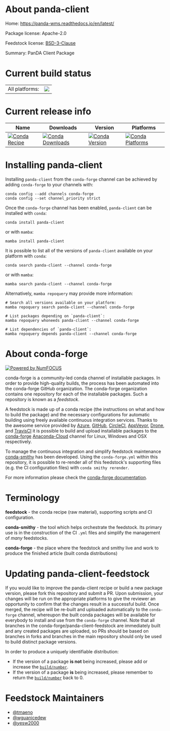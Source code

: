 About panda-client
==================

Home: https://panda-wms.readthedocs.io/en/latest/

Package license: Apache-2.0

Feedstock license: [BSD-3-Clause](https://github.com/conda-forge/panda-client-feedstock/blob/main/LICENSE.txt)

Summary: PanDA Client Package

Current build status
====================


<table><tr><td>All platforms:</td>
    <td>
      <a href="https://dev.azure.com/conda-forge/feedstock-builds/_build/latest?definitionId=13455&branchName=main">
        <img src="https://dev.azure.com/conda-forge/feedstock-builds/_apis/build/status/panda-client-feedstock?branchName=main">
      </a>
    </td>
  </tr>
</table>

Current release info
====================

| Name | Downloads | Version | Platforms |
| --- | --- | --- | --- |
| [![Conda Recipe](https://img.shields.io/badge/recipe-panda--client-green.svg)](https://anaconda.org/conda-forge/panda-client) | [![Conda Downloads](https://img.shields.io/conda/dn/conda-forge/panda-client.svg)](https://anaconda.org/conda-forge/panda-client) | [![Conda Version](https://img.shields.io/conda/vn/conda-forge/panda-client.svg)](https://anaconda.org/conda-forge/panda-client) | [![Conda Platforms](https://img.shields.io/conda/pn/conda-forge/panda-client.svg)](https://anaconda.org/conda-forge/panda-client) |

Installing panda-client
=======================

Installing `panda-client` from the `conda-forge` channel can be achieved by adding `conda-forge` to your channels with:

```
conda config --add channels conda-forge
conda config --set channel_priority strict
```

Once the `conda-forge` channel has been enabled, `panda-client` can be installed with `conda`:

```
conda install panda-client
```

or with `mamba`:

```
mamba install panda-client
```

It is possible to list all of the versions of `panda-client` available on your platform with `conda`:

```
conda search panda-client --channel conda-forge
```

or with `mamba`:

```
mamba search panda-client --channel conda-forge
```

Alternatively, `mamba repoquery` may provide more information:

```
# Search all versions available on your platform:
mamba repoquery search panda-client --channel conda-forge

# List packages depending on `panda-client`:
mamba repoquery whoneeds panda-client --channel conda-forge

# List dependencies of `panda-client`:
mamba repoquery depends panda-client --channel conda-forge
```


About conda-forge
=================

[![Powered by
NumFOCUS](https://img.shields.io/badge/powered%20by-NumFOCUS-orange.svg?style=flat&colorA=E1523D&colorB=007D8A)](https://numfocus.org)

conda-forge is a community-led conda channel of installable packages.
In order to provide high-quality builds, the process has been automated into the
conda-forge GitHub organization. The conda-forge organization contains one repository
for each of the installable packages. Such a repository is known as a *feedstock*.

A feedstock is made up of a conda recipe (the instructions on what and how to build
the package) and the necessary configurations for automatic building using freely
available continuous integration services. Thanks to the awesome service provided by
[Azure](https://azure.microsoft.com/en-us/services/devops/), [GitHub](https://github.com/),
[CircleCI](https://circleci.com/), [AppVeyor](https://www.appveyor.com/),
[Drone](https://cloud.drone.io/welcome), and [TravisCI](https://travis-ci.com/)
it is possible to build and upload installable packages to the
[conda-forge](https://anaconda.org/conda-forge) [Anaconda-Cloud](https://anaconda.org/)
channel for Linux, Windows and OSX respectively.

To manage the continuous integration and simplify feedstock maintenance
[conda-smithy](https://github.com/conda-forge/conda-smithy) has been developed.
Using the ``conda-forge.yml`` within this repository, it is possible to re-render all of
this feedstock's supporting files (e.g. the CI configuration files) with ``conda smithy rerender``.

For more information please check the [conda-forge documentation](https://conda-forge.org/docs/).

Terminology
===========

**feedstock** - the conda recipe (raw material), supporting scripts and CI configuration.

**conda-smithy** - the tool which helps orchestrate the feedstock.
                   Its primary use is in the construction of the CI ``.yml`` files
                   and simplify the management of *many* feedstocks.

**conda-forge** - the place where the feedstock and smithy live and work to
                  produce the finished article (built conda distributions)


Updating panda-client-feedstock
===============================

If you would like to improve the panda-client recipe or build a new
package version, please fork this repository and submit a PR. Upon submission,
your changes will be run on the appropriate platforms to give the reviewer an
opportunity to confirm that the changes result in a successful build. Once
merged, the recipe will be re-built and uploaded automatically to the
`conda-forge` channel, whereupon the built conda packages will be available for
everybody to install and use from the `conda-forge` channel.
Note that all branches in the conda-forge/panda-client-feedstock are
immediately built and any created packages are uploaded, so PRs should be based
on branches in forks and branches in the main repository should only be used to
build distinct package versions.

In order to produce a uniquely identifiable distribution:
 * If the version of a package **is not** being increased, please add or increase
   the [``build/number``](https://docs.conda.io/projects/conda-build/en/latest/resources/define-metadata.html#build-number-and-string).
 * If the version of a package **is** being increased, please remember to return
   the [``build/number``](https://docs.conda.io/projects/conda-build/en/latest/resources/define-metadata.html#build-number-and-string)
   back to 0.

Feedstock Maintainers
=====================

* [@tmaeno](https://github.com/tmaeno/)
* [@wguanicedew](https://github.com/wguanicedew/)
* [@yesw2000](https://github.com/yesw2000/)

